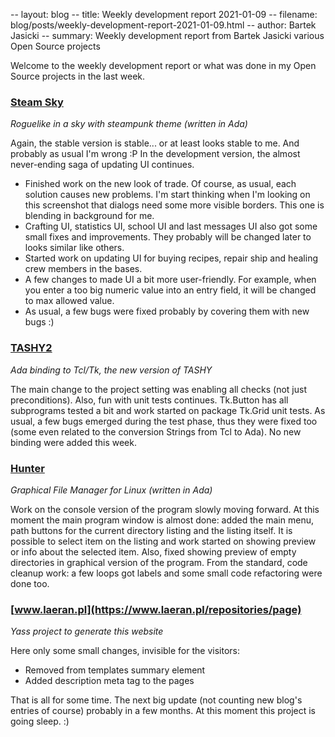 -- layout: blog
-- title: Weekly development report 2021-01-09
-- filename: blog/posts/weekly-development-report-2021-01-09.html
-- author: Bartek Jasicki
-- summary: Weekly development report from Bartek Jasicki various Open Source projects

Welcome to the weekly development report or what was done in my Open Source
projects in the last week.


### [Steam Sky](https://www.laeran.pl/repositories/steamsky)

*Roguelike in a sky with steampunk theme (written in Ada)*

Again, the stable version is stable... or at least looks stable to me. And
probably as usual I'm wrong :P
In the development version, the almost never-ending saga of updating UI
continues.
* Finished work on the new look of trade. Of course, as usual, each solution
causes new problems. I'm start thinking when I'm looking on this screenshot
that dialogs need some more visible borders. This one is blending in
background for me.
* Crafting UI, statistics UI, school UI and last messages UI also got some
small fixes and improvements. They probably will be changed later to looks
similar like others.
* Started work on updating UI for buying recipes, repair ship and healing
crew members in the bases.
* A few changes to made UI a bit more user-friendly. For example, when you
enter a too big numeric value into an entry field, it will be changed to max
allowed value.
* As usual, a few bugs were fixed probably by covering them with new bugs :)

### [TASHY2](https://www.laeran.pl/repositories/tashy2)

*Ada binding to Tcl/Tk, the new version of TASHY*

The main change to the project setting was enabling all checks (not just
preconditions). Also, fun with unit tests continues. Tk.Button has all
subprograms tested a bit and work started on package Tk.Grid unit tests. As
usual, a few bugs emerged during the test phase, thus they were fixed too (some
even related to the conversion Strings from Tcl to Ada). No new binding were
added this week.

### [Hunter](https://www.laeran.pl/repositories/hunter)

*Graphical File Manager for Linux (written in Ada)*

Work on the console version of the program slowly moving forward. At this
moment the main program window is almost done: added the main menu, path
buttons for the current directory listing and the listing itself. It is
possible to select item on the listing and work started on showing preview or
info about the selected item. Also, fixed showing preview of empty directories
in graphical version of the program. From the standard, code cleanup work: a
few loops got labels and some small code refactoring were done too.

### [www.laeran.pl](https://www.laeran.pl/repositories/page)

*Yass project to generate this website*

Here only some small changes, invisible for the visitors:
* Removed from templates summary element
* Added description meta tag to the pages

That is all for some time. The next big update (not counting new
blog's entries of course) probably in a few months. At this moment this project
is going sleep. :)
